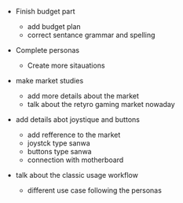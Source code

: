 - Finish budget part
  - add budget plan
  - correct sentance grammar and spelling 

- Complete personas
  - Create more sitauations

- make market studies
    - add more details about the market
    - talk about the retyro gaming market nowaday
     
- add details abot joystique and buttons
  - add refference to the market
  - joystck type sanwa
  - buttons type sanwa
  - connection with motherboard

- talk about the classic usage workflow
  - different use case following the personas

